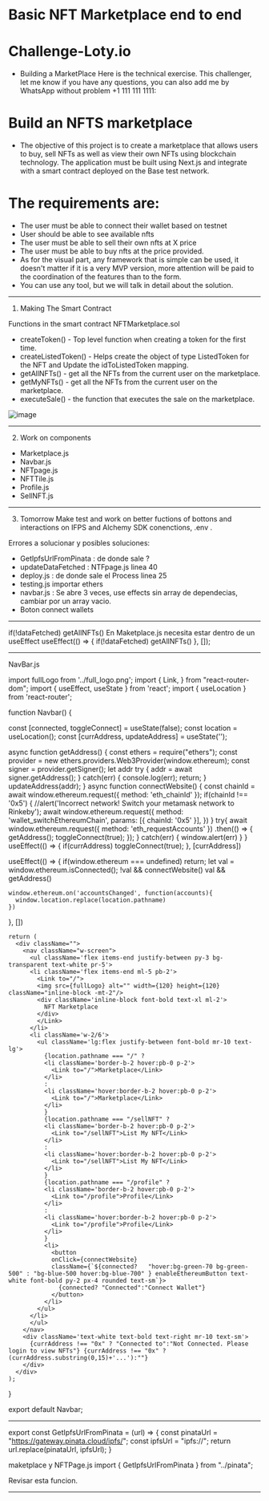 # Basic NFT Marketplace end to end

# Challenge-Loty.io
* Building a MarketPlace 
Here is the technical exercise. This challenger, let me know if you have any questions, you can also add me by WhatsApp without problem +1 111 111 1111:

# Build an NFTS marketplace

* The objective of this project is to create a marketplace that allows users to buy, sell NFTs as well as view their own NFTs using blockchain technology. The application must be built using Next.js and integrate with a smart contract deployed on the Base test network.

# The requirements are:
- The user must be able to connect their wallet based on testnet
- User should be able to see available nfts
- The user must be able to sell their own nfts at X price
- The user must be able to buy nfts at the price provided.
- As for the visual part, any framework that is simple can be used, it doesn't matter if it is a very MVP version, more attention will be paid to the coordination of the features than to the form.
- You can use any tool, but we will talk in detail about the solution.

-------------------------------------------------------------------------------------------------------------

1. Making The Smart Contract

Functions in the smart contract NFTMarketplace.sol

* createToken()       - Top level function when creating a token for the first time.
* createListedToken() - Helps create the object of type ListedToken for the NFT and Update the idToListedToken mapping.
* getAllNFTs()        - get all the NFTs from the current user on the marketplace.
* getMyNFTs()         - get all the NFTs from the current user on the marketplace.
* executeSale()       - the function that executes the sale on the marketplace.

![image](https://user-images.githubusercontent.com/42863568/235653253-d4014c7d-2bc0-49c5-a102-fd7967269482.png)


-------------------------------------------------------------------------------------------------------------

2. Work on components

* Marketplace.js
* Navbar.js
* NFTpage.js
* NFTTile.js
* Profile.js
* SellNFT.js

-------------------------------------------------------------------------------------------------------------

3. Tomorrow
Make test and work on better fuctions of bottons and interactions on IFPS and Alchemy SDK conenctions, .env .

Errores a solucionar y posibles soluciones:

* GetIpfsUrlFromPinata : de donde sale ?
* updateDataFetched : NTFpage.js linea 40
* deploy.js : de donde sale el Process linea 25
* testing.js importar ethers
* navbar.js : Se abre 3 veces, use effects sin array de dependecias, cambiar por un array vacio.
* Boton connect wallets
-------------------------------------------------

if(!dataFetched) getAllNFTs()
En Maketplace.js
necesita estar dentro de un useEffect
useEffect(() => {
        if(!dataFetched) getAllNFTs()
    }, []);

--------------------------------------------------

NavBar.js

import fullLogo from '../full_logo.png';
import {
  Link,
} from "react-router-dom";
import { useEffect, useState } from 'react';
import { useLocation } from 'react-router';

function Navbar() {

  const [connected, toggleConnect] = useState(false);
  const location = useLocation();
  const [currAddress, updateAddress] = useState('');

  async function getAddress() {
    const ethers = require("ethers");
    const provider = new ethers.providers.Web3Provider(window.ethereum);
    const signer = provider.getSigner();
    let addr
    try {
      addr = await signer.getAddress();
    }
    catch(err) {
      console.log(err);
      return;
    }
    updateAddress(addr);
  }
  async function connectWebsite() {
      const chainId = await window.ethereum.request({ method: 'eth_chainId' });
      if(chainId !== '0x5')
      {
        //alert('Incorrect network! Switch your metamask network to Rinkeby');
        await window.ethereum.request({
          method: 'wallet_switchEthereumChain',
          params: [{ chainId: '0x5' }],
      })
      }
      try{
        await window.ethereum.request({ method: 'eth_requestAccounts' })
          .then(() => {
            getAddress();
            toggleConnect(true);
          });
      } catch(err) {
        window.alert(err)
      }
  }
  useEffect(() => {
    if(currAddress)
      toggleConnect(true);
  }, [currAddress])

  useEffect(() => {
    if(window.ethereum === undefined)
      return;
    let val = window.ethereum.isConnected();
    !val && connectWebsite()
    val && getAddress()

    window.ethereum.on('accountsChanged', function(accounts){
      window.location.replace(location.pathname)
    })
  }, [])


    return (
      <div className="">
        <nav className="w-screen">
          <ul className='flex items-end justify-between py-3 bg-transparent text-white pr-5'>
          <li className='flex items-end ml-5 pb-2'>
            <Link to="/">
            <img src={fullLogo} alt="" width={120} height={120} className="inline-block -mt-2"/>
            <div className='inline-block font-bold text-xl ml-2'>
              NFT Marketplace
            </div>
            </Link>
          </li>
          <li className='w-2/6'>
            <ul className='lg:flex justify-between font-bold mr-10 text-lg'>
              {location.pathname === "/" ? 
              <li className='border-b-2 hover:pb-0 p-2'>
                <Link to="/">Marketplace</Link>
              </li>
              :
              <li className='hover:border-b-2 hover:pb-0 p-2'>
                <Link to="/">Marketplace</Link>
              </li>              
              }
              {location.pathname === "/sellNFT" ? 
              <li className='border-b-2 hover:pb-0 p-2'>
                <Link to="/sellNFT">List My NFT</Link>
              </li>
              :
              <li className='hover:border-b-2 hover:pb-0 p-2'>
                <Link to="/sellNFT">List My NFT</Link>
              </li>              
              }              
              {location.pathname === "/profile" ? 
              <li className='border-b-2 hover:pb-0 p-2'>
                <Link to="/profile">Profile</Link>
              </li>
              :
              <li className='hover:border-b-2 hover:pb-0 p-2'>
                <Link to="/profile">Profile</Link>
              </li>              
              }  
              <li>
                <button 
                onClick={connectWebsite}
                className={`${connected?   "hover:bg-green-70 bg-green-500" : "bg-blue-500 hover:bg-blue-700" } enableEthereumButton text-white font-bold py-2 px-4 rounded text-sm`}>
                  {connected? "Connected":"Connect Wallet"}
                </button>
              </li>
            </ul>
          </li>
          </ul>
        </nav>
        <div className='text-white text-bold text-right mr-10 text-sm'>
          {currAddress !== "0x" ? "Connected to":"Not Connected. Please login to view NFTs"} {currAddress !== "0x" ? (currAddress.substring(0,15)+'...'):""}
        </div>
      </div>
    );
  }

  export default Navbar;

-------------------------------------------------------------------------------

export const GetIpfsUrlFromPinata = (url) => {
    const pinataUrl = "https://gateway.pinata.cloud/ipfs/";
    const ipfsUrl = "ipfs://";
    return url.replace(pinataUrl, ipfsUrl);
}

maketplace y NFTPage.js 
import { GetIpfsUrlFromPinata } from "../pinata";

Revisar esta funcion.

-------------------------------------------------------------------------------
